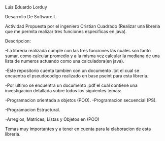 Luis Eduardo Lorduy  


Desarrollo De Software I. 



Actividad Propuesta por el ingeniero Cristian Cuadrado (Realizar una libreria que me permita realizar tres funciones especificas en java).

Descripcion:


-La libreria realizada cumple con las tres funciones las cuales son tanto sumar, como calcular promedio y a la misma vez calcular la mediana de una lista de numeros
actuando como una calculadora(en java).

-Este repositorio cuenta tambien con un documento .txt el cual se encuentra el pseudocodigo realizado en base pseint para esta libreria. 

-Por ultimo se encuentra un documento .pdf el cual contiene una investigacion detallada sobre todos los siguientes temas:

-Programacion orientada a objetos (POO).
-Programacion secuencial (PS).

-Programacion Estructural.

-Arreglos, Matrices, Listas y Objetos en (POO)

Temas muy importantes y a tener en cuenta para la elaboracion de esta libreria.
